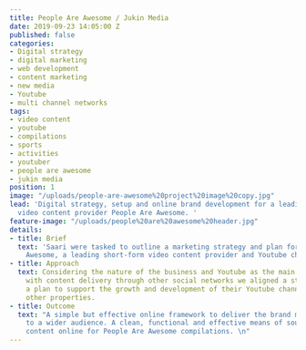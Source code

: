 ```yaml
---
title: People Are Awesome / Jukin Media
date: 2019-09-23 14:05:00 Z
published: false
categories:
- Digital strategy
- digital marketing
- web development
- content marketing
- new media
- Youtube
- multi channel networks
tags:
- video content
- youtube
- compilations
- sports
- activities
- youtuber
- people are awesome
- jukin media
position: 1
image: "/uploads/people-are-awesome%20project%20image%20copy.jpg"
lead: 'Digital strategy, setup and online brand development for a leading short-form
  video content provider People Are Awesome. '
feature-image: "/uploads/people%20are%20awesome%20header.jpg"
details:
- title: Brief
  text: 'Saari were tasked to outline a marketing strategy and plan for People Are
    Awesome, a leading short-form video content provider and Youtube channel. '
- title: Approach
  text: Considering the nature of the business and Youtube as the main monetised property
    with content delivery through other social networks we aligned a strategy and
    a plan to support the growth and development of their Youtube channel alongside
    other properties.
- title: Outcome
  text: "A simple but effective online framework to deliver the brand message online
    to a wider audience. A clean, functional and effective means of sourcing original
    content online for People Are Awesome compilations. \n"
---
```


